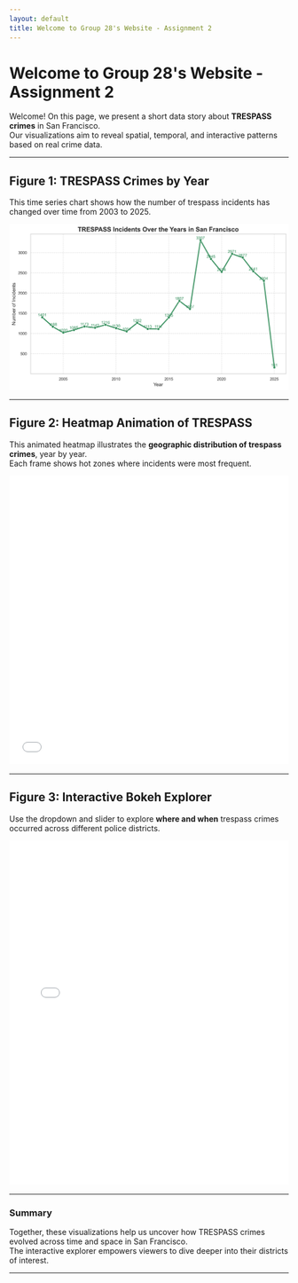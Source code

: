 ```yaml
---
layout: default
title: Welcome to Group 28's Website - Assignment 2
---
```


# Welcome to Group 28's Website - Assignment 2

Welcome! On this page, we present a short data story about **TRESPASS crimes** in San Francisco.  
Our visualizations aim to reveal spatial, temporal, and interactive patterns based on real crime data.

---

##  Figure 1: TRESPASS Crimes by Year

This time series chart shows how the number of trespass incidents has changed over time from 2003 to 2025.

![TRESPASS Chart](trespass_by_year.png)

---

##  Figure 2: Heatmap Animation of TRESPASS

This animated heatmap illustrates the **geographic distribution of trespass crimes**, year by year.  
Each frame shows hot zones where incidents were most frequent.

<iframe src="trespass_heatmap_by_year.html" width="100%" height="520px" frameborder="0"></iframe>

---

##  Figure 3: Interactive Bokeh Explorer

Use the dropdown and slider to explore **where and when** trespass crimes occurred across different police districts.

<iframe src="bokeh_trespass_interactive.html" width="100%" height="620px" frameborder="0"></iframe>

---

###  Summary

Together, these visualizations help us uncover how TRESPASS crimes evolved across time and space in San Francisco.  
The interactive explorer empowers viewers to dive deeper into their districts of interest.

---
